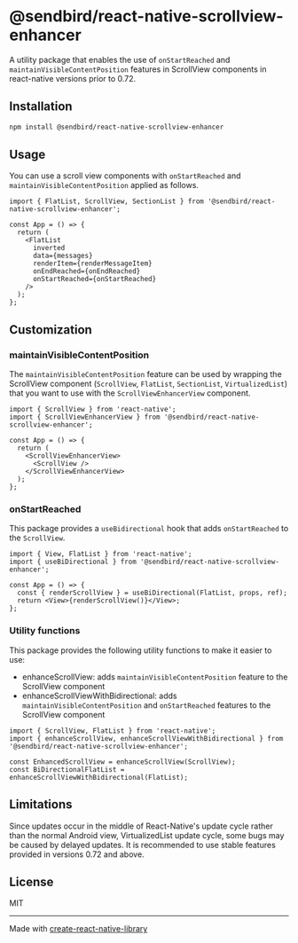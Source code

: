# @sendbird/react-native-scrollview-enhancer

A utility package that enables the use of `onStartReached` and `maintainVisibleContentPosition` features in ScrollView components in react-native versions prior to 0.72.

## Installation

```sh
npm install @sendbird/react-native-scrollview-enhancer
```

## Usage

You can use a scroll view components with `onStartReached` and `maintainVisibleContentPosition` applied as follows.

```tsx
import { FlatList, ScrollView, SectionList } from '@sendbird/react-native-scrollview-enhancer';

const App = () => {
  return (
    <FlatList
      inverted
      data={messages}
      renderItem={renderMessageItem}
      onEndReached={onEndReached}
      onStartReached={onStartReached}
    />
  );
};
```

## Customization

### maintainVisibleContentPosition

The `maintainVisibleContentPosition` feature can be used by wrapping the ScrollView component (`ScrollView`, `FlatList`, `SectionList`, `VirtualizedList`) that you want to use with the `ScrollViewEnhancerView` component.

```tsx
import { ScrollView } from 'react-native';
import { ScrollViewEnhancerView } from '@sendbird/react-native-scrollview-enhancer';

const App = () => {
  return (
    <ScrollViewEnhancerView>
      <ScrollView />
    </ScrollViewEnhancerView>
  );
};
```

### onStartReached

This package provides a `useBidirectional` hook that adds `onStartReached` to the `ScrollView`.

```tsx
import { View, FlatList } from 'react-native';
import { useBiDirectional } from '@sendbird/react-native-scrollview-enhancer';

const App = () => {
  const { renderScrollView } = useBiDirectional(FlatList, props, ref);
  return <View>{renderScrollView()}</View>;
};
```

### Utility functions

This package provides the following utility functions to make it easier to use:

- enhanceScrollView: adds `maintainVisibleContentPosition` feature to the ScrollView component
- enhanceScrollViewWithBidirectional: adds `maintainVisibleContentPosition` and `onStartReached` features to the ScrollView component

```tsx
import { ScrollView, FlatList } from 'react-native';
import { enhanceScrollView, enhanceScrollViewWithBidirectional } from '@sendbird/react-native-scrollview-enhancer';

const EnhancedScrollView = enhanceScrollView(ScrollView);
const BiDirectionalFlatList = enhanceScrollViewWithBidirectional(FlatList);
```

## Limitations

Since updates occur in the middle of React-Native's update cycle rather than the normal Android view, VirtualizedList update cycle, some bugs may be caused by delayed updates.
It is recommended to use stable features provided in versions 0.72 and above.

## License

MIT

---

Made with [create-react-native-library](https://github.com/callstack/react-native-builder-bob)

